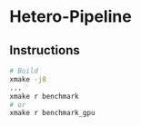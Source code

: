 # Hetero-Pipeline

## Instructions

```bash
# Build
xmake -j8
...
xmake r benchmark
# or 
xmake r benchmark_gpu
```
